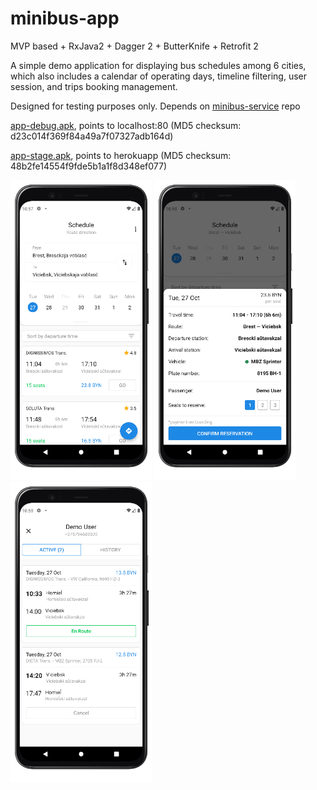# minibus-app
MVP based + RxJava2 + Dagger 2 + ButterKnife + Retrofit 2

A simple demo application for displaying bus schedules among 6 cities, which also includes a calendar of operating days, timeline filtering, user session, and trips booking management. 

Designed for testing purposes only. Depends on [minibus-service](https://github.com/n3gbx/minibus-service) repo

[app-debug.apk](./demo/app-debug.apk), points to localhost:80 (MD5 checksum: d23c014f369f84a49a7f07327adb164d)

[app-stage.apk](./demo/app-debug.apk), points to herokuapp (MD5 checksum: 48b2fe14554f9fde5b1a1f8d348ef077)

<p align="left">
  <img src="./demo/1.png" height="480">
  <img src="./demo/2.png" height="480">
  <img src="./demo/3.png" height="480">
</p>
